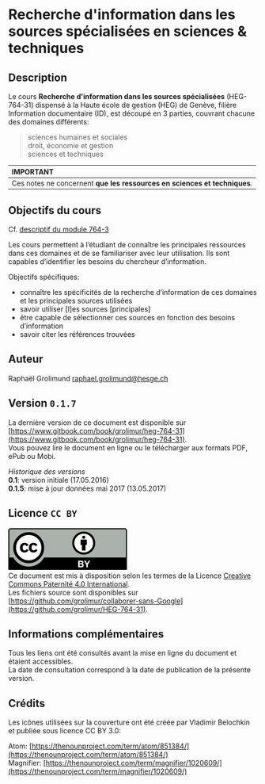 # Recherche d'information dans les sources spécialisées en sciences & techniques

## Description
Le cours **Recherche d'information dans les sources spécialisées** (HEG-764-31) dispensé à la Haute école de gestion (HEG) de Genève, filière Information documentaire (ID), est découpé en 3 parties, couvrant chacune des domaines différents:

> sciences humaines et sociales   
> droit, économie et gestion   
> sciences et techniques   


| IMPORTANT |
| :--------- |
| Ces notes ne concernent **que les ressources en sciences et techniques**. |


## Objectifs du cours
Cf. [descriptif du module 764-3](https://www.hesge.ch/heg/sites/default/files/formation-base/ID/764-3n-sources-specialisees-services-aux-publics.pdf)

Les cours permettent à l’étudiant de connaître les principales ressources dans ces domaines et de se familiariser avec leur utilisation. Ils sont capables d’identifier les besoins du chercheur d’information.   

Objectifs spécifiques:   
* connaître les spécificités de la recherche d’information de ces domaines et les principales sources utilisées
* savoir utiliser [l]es sources [principales]
* être capable de sélectionner ces sources en fonction des besoins d’information
* savoir citer les références trouvées


## Auteur
Raphaël Grolimund [raphael.grolimund@hesge.ch](mailto:raphael.grolimund@hesge.ch)   


## Version `0.1.7`
La dernière version de ce document est disponible sur [https://www.gitbook.com/book/grolimur/heg-764-31](https://www.gitbook.com/book/grolimur/heg-764-31).   
Vous pouvez lire le document en ligne ou le télécharger aux formats PDF, ePub ou Mobi.   

*Historique des versions*   
**0.1**: version initiale (17.05.2016)   
**0.1.5**: mise à jour données mai 2017 (13.05.2017)   

## Licence `CC BY`
![logo-CC-BY](img/by.svg)   
Ce document est mis à disposition selon les termes de la Licence [Creative Commons Paternité 4.0 International](http://creativecommons.org/licenses/by/4.0/deed.fr).   
Les fichiers source sont disponibles sur [https://github.com/grolimur/collaborer-sans-Google](https://github.com/grolimur/HEG-764-31).   

## Informations complémentaires
Tous les liens ont été consultés avant la mise en ligne du document et étaient accessibles.   
La date de consultation correspond à la date de publication de la présente version.   

## Crédits
Les icônes utilisées sur la couverture ont été créée par Vladimir Belochkin et publiée sous licence CC BY 3.0:

Atom: [https://thenounproject.com/term/atom/851384/](https://thenounproject.com/term/atom/851384/)   
Magnifier: [https://thenounproject.com/term/magnifier/1020609/](https://thenounproject.com/term/magnifier/1020609/)   


